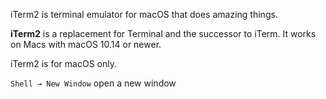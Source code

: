 iTerm2 is terminal emulator for macOS that does amazing things.

**iTerm2** is a replacement for Terminal and the successor to iTerm. It works on Macs with macOS 10.14 or newer.

iTerm2 is for macOS only.

`Shell → New Window` open a new window

